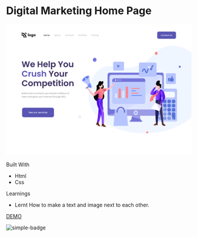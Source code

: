 # Digital Marketing Home Page

![Image](./4.png)

Built With
- Html
- Css

Learnings
- Lernt How to make a text and image next to each other.

[DEMO](https://gnw-digitalmarketing-landing-page.netlify.app/)

![simple-badge](https://img.shields.io/badge/HTML-CSS-blue)